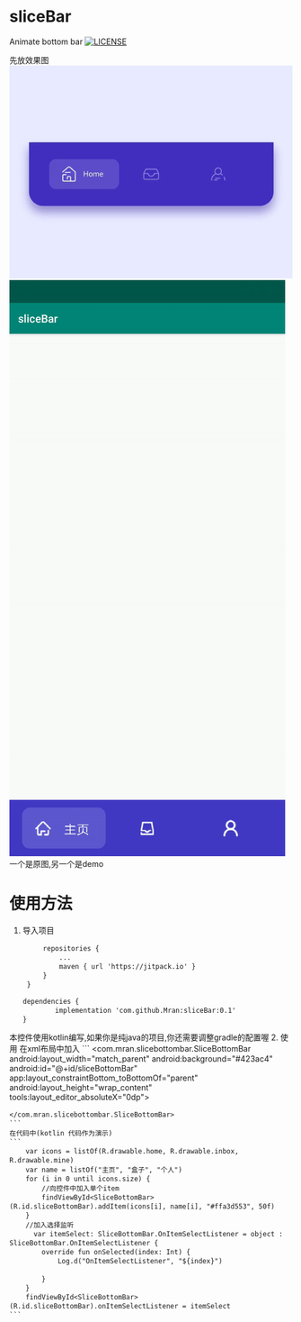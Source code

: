 # sliceBar

Animate bottom bar
    [![LICENSE](https://img.shields.io/badge/license-Anti%20996-blue.svg)](https://github.com/996icu/996.ICU/blob/master/LICENSE)
    
先放效果图
![](https://github.com/Mran/sliceBar/blob/master/ezgif-1-b194a1e2259d.gif)
![](https://github.com/Mran/sliceBar/blob/master/ezgif-5-0a350aa1adfe.gif)
一个是原图,另一个是demo
# 使用方法
1. 导入项目
   ```allprojects {
		repositories {
			...
			maven { url 'https://jitpack.io' }
		}
	}
    ```
    ```
    dependencies {
	        implementation 'com.github.Mran:sliceBar:0.1'
	}
    ```
本控件使用kotlin编写,如果你是纯java的项目,你还需要调整gradle的配置喔
2. 使用
在xml布局中加入
    ```
    <com.mran.slicebottombar.SliceBottomBar android:layout_width="match_parent"
                                            android:background="#423ac4"
                                            android:id="@+id/sliceBottomBar"
                                            app:layout_constraintBottom_toBottomOf="parent"
                                            android:layout_height="wrap_content"
                                            tools:layout_editor_absoluteX="0dp">

    </com.mran.slicebottombar.SliceBottomBar>
    ```
    在代码中(kotlin 代码作为演示)
    ```
        var icons = listOf(R.drawable.home, R.drawable.inbox, R.drawable.mine)
        var name = listOf("主页", "盒子", "个人")
        for (i in 0 until icons.size) {
            //向控件中加入单个item
            findViewById<SliceBottomBar>(R.id.sliceBottomBar).addItem(icons[i], name[i], "#ffa3d553", 50f)
        }
        //加入选择监听
          var itemSelect: SliceBottomBar.OnItemSelectListener = object : SliceBottomBar.OnItemSelectListener {
            override fun onSelected(index: Int) {
                Log.d("OnItemSelectListener", "${index}")

            }
        }
        findViewById<SliceBottomBar>(R.id.sliceBottomBar).onItemSelectListener = itemSelect
    ```

